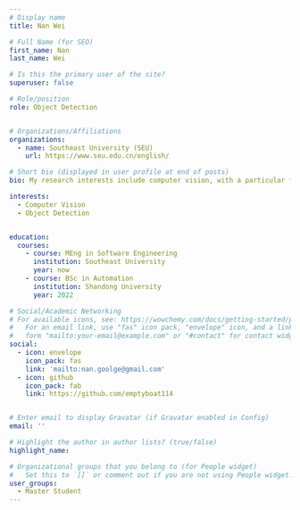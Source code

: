 ```yaml
---
# Display name
title: Nan Wei

# Full Name (for SEO)
first_name: Nan
last_name: Wei

# Is this the primary user of the site?
superuser: false

# Role/position
role: Object Detection


# Organizations/Affiliations
organizations:
  - name: Southeast University (SEU)
    url: https://www.seu.edu.cn/english/

# Short bio (displayed in user profile at end of posts)
bio: My research interests include computer vision, with a particular focus on underwater object detection.

interests:
  - Computer Vision
  - Object Detection


education:
  courses:
    - course: MEng in Software Engineering
      institution: Southeast University
      year: now
    - course: BSc in Automation
      institution: Shandong University
      year: 2022

# Social/Academic Networking
# For available icons, see: https://wowchemy.com/docs/getting-started/page-builder/#icons
#   For an email link, use "fas" icon pack, "envelope" icon, and a link in the
#   form "mailto:your-email@example.com" or "#contact" for contact widget.
social:
  - icon: envelope
    icon_pack: fas
    link: 'mailto:nan.goolge@gmail.com'
  - icon: github
    icon_pack: fab
    link: https://github.com/emptyboat114


# Enter email to display Gravatar (if Gravatar enabled in Config)
email: ''

# Highlight the author in author lists? (true/false)
highlight_name: 

# Organizational groups that you belong to (for People widget)
#   Set this to `[]` or comment out if you are not using People widget.
user_groups:
  - Master Student
---
```

